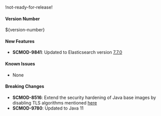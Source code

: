 !not-ready-for-release!

#### Version Number
${version-number}

#### New Features
- **SCMOD-9841**: Updated to Elasticsearch version [7.7.0](https://www.elastic.co/guide/en/elasticsearch/reference/current/release-notes-7.7.0.html)

#### Known Issues
- None

#### Breaking Changes
- **SCMOD-8516**: Extend the security hardening of Java base images by disabling TLS algorithms mentioned [here](https://github.com/CAFapi/opensuse-java8-images/blob/develop/src/main/docker/disableWeakTlsAlgorithms.patch)
- **SCMOD-9780**: Updated to Java 11
